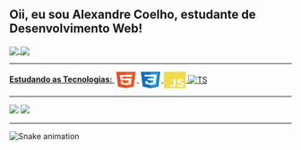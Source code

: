 ## Oii, eu sou Alexandre Coelho, estudante de Desenvolvimento Web!

 <div>
 
  <a href="https://github.com/coelhoalexandre">
  <img align="center" height="160em" src="https://github-readme-stats.vercel.app/api?username=coelhoalexandre&show_icons=true&theme=dracula&include_all_commits=false&count_private=true"/>
  <img align="center" height="160em" src="https://github-readme-stats.vercel.app/api/top-langs/?username=coelhoalexandre&layout=compact&langs_count=6&theme=dracula"/>
   
</div>

<hr>
 
**Estudando as Tecnologias:**
     <img align="center" alt="HTML" height="30" width="40" src="https://raw.githubusercontent.com/devicons/devicon/master/icons/html5/html5-original.svg">
     <img align="center" alt="CSS" height="30" width="40" src="https://raw.githubusercontent.com/devicons/devicon/master/icons/css3/css3-original.svg">
     <img align="center" alt="JS" height="30" width="40" src="https://raw.githubusercontent.com/devicons/devicon/master/icons/javascript/javascript-plain.svg">
     <img align="center" alt="TS" height="30" width="40" src="https://cdn.jsdelivr.net/gh/devicons/devicon/icons/typescript/typescript-original.svg" /> 

 <hr>
 
   <a align="right" href="" target="_blank"><img src="https://img.shields.io/badge/Discord-7289DA?style=for-the-badge&logo=discord&logoColor=white" target="_blank"></a>
   <a align="right" href="" target="_blank"><img src="https://img.shields.io/badge/-LinkedIn-%230077B5?style=for-the-badge&logo=linkedin&logoColor=white" target="_blank"></a>

<hr>
 
 ![Snake animation](https://github.com/coelhoalexandre/coelhoalexandre/blob/output/github-contribution-grid-snake.svg)
